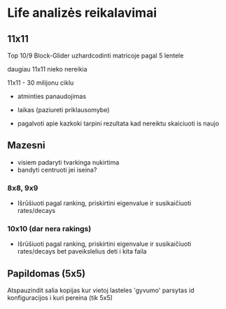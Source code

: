 # Life analizės reikalavimai

## 11x11

Top 10/9 Block-Glider uzhardcodinti matricoje pagal 5 lentele

daugiau 11x11 nieko nereikia

11x11 - 30 milijonu ciklu

- atminties panaudojimas 
- laikas (paziureti priklausomybe)

- pagalvoti apie kazkoki tarpini rezultata kad nereiktu skaiciuoti is naujo

## Mazesni

- visiem padaryti tvarkinga nukirtima
- bandyti centruoti jei iseina?

### 8x8, 9x9

- Išrūšiuoti pagal ranking, priskirtini eigenvalue ir susikaičiuoti rates/decays

### 10x10 (dar nera rakings)

- Išrūšiuoti pagal ranking, priskirtini eigenvalue ir susikaičiuoti rates/decays bet paveikslelius deti i kita faila

## Papildomas (5x5)

Atspauzindit salia kopijas kur vietoj lasteles 'gyvumo' parsytas id konfiguracijos i kuri pereina (tik 5x5)
